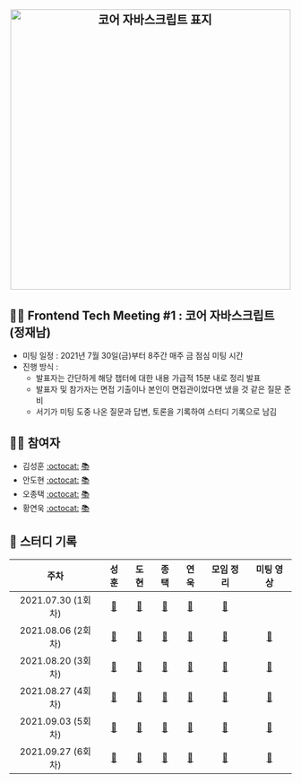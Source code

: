 <h2 align="center">
  <img src="https://user-images.githubusercontent.com/35240142/127080737-3ac776ee-6977-4eaf-b800-b1233da77d93.png" alt="코어 자바스크립트 표지" width="500">
</h2>

## 👨‍💻 Frontend Tech Meeting #1 : 코어 자바스크립트 (정재남)

- 미팅 일정 : 2021년 7월 30일(금)부터 8주간 매주 금 점심 미팅 시간
- 진행 방식 :
  - 발표자는 간단하게 해당 챕터에 대한 내용 가급적 15분 내로 정리 발표
  - 발표자 및 참가자는 면접 기출이나 본인이 면접관이었다면 냈을 것 같은 질문 준비
  - 서기가 미팅 도중 나온 질문과 답변, 토론을 기록하여 스터디 기록으로 남김

## 🙇‍♂️ 참여자

- 김성훈 [:octocat:](https://github.com/Tonyk0901) [📚](https://velog.io/@tonyk0901)
- 안도현 [:octocat:](https://github.com/) [📚](https://brunch.co.kr/@a3869b174cc1492/1)
- 오종택 [:octocat:](https://github.com/saengmotmi) [📚](https://saengmotmi.netlify.app/)
- 황연욱 [:octocat:](https://github.com/younuk23) [📚](https://solveaproblem.dev/)

## 📘 스터디 기록

|        주차        |                                      성훈                                       |                                           도현                                           |                                                        종택                                                        |                               연욱                                |          모임 정리           |                      미팅 영상                      |
| :----------------: | :-----------------------------------------------------------------------------: | :--------------------------------------------------------------------------------------: | :----------------------------------------------------------------------------------------------------------------: | :---------------------------------------------------------------: | :--------------------------: | :-------------------------------------------------: |
| 2021.07.30 (1회차) |      [:link:](https://wecode.notion.site/622be987d093402686149eb3e675e9d0)      |                    [:link:](https://brunch.co.kr/@a3869b174cc1492/1)                     |     [:link:](https://saengmotmi.netlify.app/study/2021-07-30-%EB%8D%B0%EC%9D%B4%ED%84%B0-%ED%83%80%EC%9E%85/)      |     [:link:](https://solveaproblem.dev/javacsript-data-type/)     | [:link:](./meeting/week1.md) |                                                     |
| 2021.08.06 (2회차) |      [:link:](https://wecode.notion.site/ec32f36a0814465d9a30583134d90d66)      |                    [:link:](https://brunch.co.kr/@a3869b174cc1492/1)                     | [:link:](https://saengmotmi.netlify.app/study/2021-08-05-%EC%8B%A4%ED%96%89-%EC%BB%A8%ED%85%8D%EC%8A%A4%ED%8A%B8/) | [:link:](https://solveaproblem.dev/javascript-execution-context/) | [:link:](./meeting/week2.md) |        [:link:](https://vimeo.com/583827837)        |
| 2021.08.20 (3회차) | [:link:](https://wecode.notion.site/This-mojo-8863d2d97d814906925822565f7a0df4) | [:link:](https://wecode.notion.site/What-is-this-in-JS-66b73330b1cd4a6c8b9ea4c8e08e822b) |                          [:link:](https://saengmotmi.netlify.app/study/2021-08-18-this/)                           |       [:link:](https://solveaproblem.dev/javascript-this/)        | [:link:](./meeting/week3.md) | [:link:](https://vimeo.com/manage/videos/591404811) |
| 2021.08.27 (4회차) |                                   [:link:](https://wecode.notion.site/Callback-mojo-75d8af2eef3442b08ef47a866b3a8576)                                    |                                        [:link:](https://wecode.notion.site/e23408e73ee24d45b6e63f59b60742c8)                                        |          [:link:](https://saengmotmi.netlify.app/study/2021-08-23-%EC%BD%9C%EB%B0%B1-%ED%95%A8%EC%88%98/)          |                            [:link:](https://solveaproblem.dev/javascript-callback-function/)                             | [:link:](./meeting/week4.md) |                     [:link:]()                      |
| 2021.09.03 (5회차) |                                   [:link:](https://wecode.notion.site/Callback-mojo-75d8af2eef3442b08ef47a866b3a8576)                                    |                                        [:link:](https://wecode.notion.site/0012dd69d01543a98b1b3c35bb9317f8)                                        |          [:link:](https://saengmotmi.netlify.app/study/2021-09-01-%ED%81%B4%EB%A1%9C%EC%A0%80/)          |                            [:link:](https://solveaproblem.dev/javascript-closure/)                             | [:link:](./meeting/week4.md) |                     [:link:](https://vimeo.com/596976701)                      |
| 2021.09.27 (6회차) |                                   [:link:](https://wecode.notion.site/Callback-mojo-75d8af2eef3442b08ef47a866b3a8576)                                    |                                        [:link:](https://wecode.notion.site/0012dd69d01543a98b1b3c35bb9317f8)                                        |          [:link:](https://saengmotmi.netlify.app/study/2021-09-01-%ED%81%B4%EB%A1%9C%EC%A0%80/)          |                            [:link:](https://solveaproblem.dev/javascript-prototype/)                             | [:link:](./meeting/week4.md) |                     [:link:](https://vimeo.com/596976701)                      |
